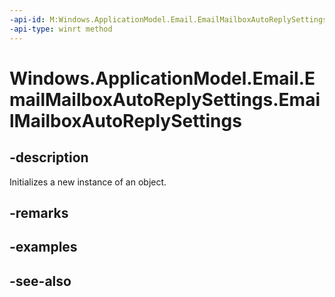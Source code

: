 ```yaml
---
-api-id: M:Windows.ApplicationModel.Email.EmailMailboxAutoReplySettings.#ctor
-api-type: winrt method
---
```


<!-- Method syntax
public EmailMailboxAutoReplySettings()
-->

# Windows.ApplicationModel.Email.EmailMailboxAutoReplySettings.EmailMailboxAutoReplySettings

## -description
Initializes a new instance of an  object.

## -remarks

## -examples

## -see-also
